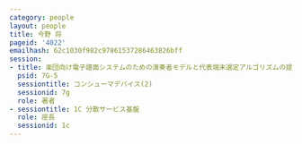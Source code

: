 ```yaml
---
category: people
layout: people
title: 今野 将
pageid: '4022'
emailhash: 62c1030f982c97861537286463826bff
session:
- title: 楽団向け電子譜面システムのための演奏者モデルと代表端末選定アルゴリズムの提案と試作
  psid: 7G-5
  sessiontitle: コンシューマデバイス(2)
  sessionid: 7g
  role: 著者
- sessiontitle: 1C 分散サービス基盤
  role: 座長
  sessionid: 1c
---
```

